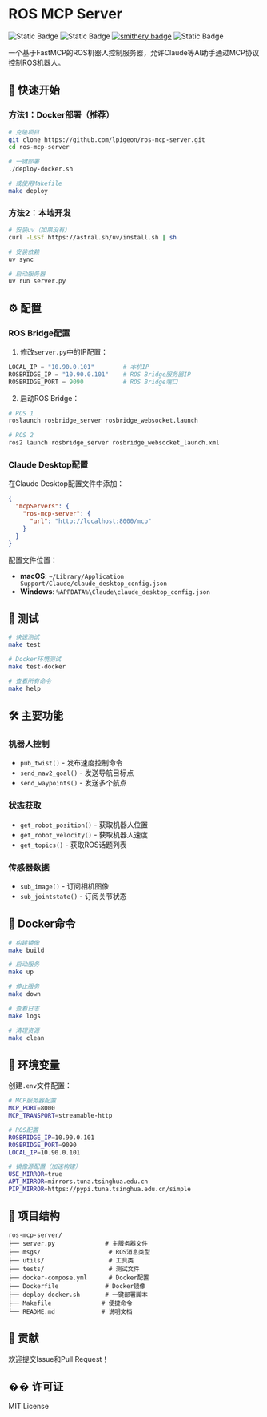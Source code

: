 # ROS MCP Server

![Static Badge](https://img.shields.io/badge/ROS-Available-green)
![Static Badge](https://img.shields.io/badge/ROS2-Available-green)
[![smithery badge](https://smithery.ai/badge/@lpigeon/ros-mcp-server)](https://smithery.ai/server/@lpigeon/ros-mcp-server)
![Static Badge](https://img.shields.io/badge/License-MIT-blue)

一个基于FastMCP的ROS机器人控制服务器，允许Claude等AI助手通过MCP协议控制ROS机器人。

## 🚀 快速开始

### 方法1：Docker部署（推荐）

```bash
# 克隆项目
git clone https://github.com/lpigeon/ros-mcp-server.git
cd ros-mcp-server

# 一键部署
./deploy-docker.sh

# 或使用Makefile
make deploy
```

### 方法2：本地开发

```bash
# 安装uv（如果没有）
curl -LsSf https://astral.sh/uv/install.sh | sh

# 安装依赖
uv sync

# 启动服务器
uv run server.py
```

## ⚙️ 配置

### ROS Bridge配置

1. 修改`server.py`中的IP配置：
```python
LOCAL_IP = "10.90.0.101"        # 本机IP
ROSBRIDGE_IP = "10.90.0.101"    # ROS Bridge服务器IP
ROSBRIDGE_PORT = 9090           # ROS Bridge端口
```

2. 启动ROS Bridge：
```bash
# ROS 1
roslaunch rosbridge_server rosbridge_websocket.launch

# ROS 2
ros2 launch rosbridge_server rosbridge_websocket_launch.xml
```

### Claude Desktop配置

在Claude Desktop配置文件中添加：

```json
{
  "mcpServers": {
    "ros-mcp-server": {
      "url": "http://localhost:8000/mcp"
    }
  }
}
```

配置文件位置：
- **macOS**: `~/Library/Application Support/Claude/claude_desktop_config.json`
- **Windows**: `%APPDATA%\Claude\claude_desktop_config.json`

## 🧪 测试

```bash
# 快速测试
make test

# Docker环境测试
make test-docker

# 查看所有命令
make help
```

## 🛠️ 主要功能

### 机器人控制
- `pub_twist()` - 发布速度控制命令
- `send_nav2_goal()` - 发送导航目标点
- `send_waypoints()` - 发送多个航点

### 状态获取
- `get_robot_position()` - 获取机器人位置
- `get_robot_velocity()` - 获取机器人速度
- `get_topics()` - 获取ROS话题列表

### 传感器数据
- `sub_image()` - 订阅相机图像
- `sub_jointstate()` - 订阅关节状态

## 🐳 Docker命令

```bash
# 构建镜像
make build

# 启动服务
make up

# 停止服务
make down

# 查看日志
make logs

# 清理资源
make clean
```

## 🔧 环境变量

创建`.env`文件配置：

```bash
# MCP服务器配置
MCP_PORT=8000
MCP_TRANSPORT=streamable-http

# ROS配置
ROSBRIDGE_IP=10.90.0.101
ROSBRIDGE_PORT=9090
LOCAL_IP=10.90.0.101

# 镜像源配置（加速构建）
USE_MIRROR=true
APT_MIRROR=mirrors.tuna.tsinghua.edu.cn
PIP_MIRROR=https://pypi.tuna.tsinghua.edu.cn/simple
```

## 📁 项目结构

```
ros-mcp-server/
├── server.py              # 主服务器文件
├── msgs/                   # ROS消息类型
├── utils/                  # 工具类
├── tests/                  # 测试文件
├── docker-compose.yml      # Docker配置
├── Dockerfile             # Docker镜像
├── deploy-docker.sh       # 一键部署脚本
├── Makefile              # 便捷命令
└── README.md             # 说明文档
```

## 🤝 贡献

欢迎提交Issue和Pull Request！

## �� 许可证

MIT License
